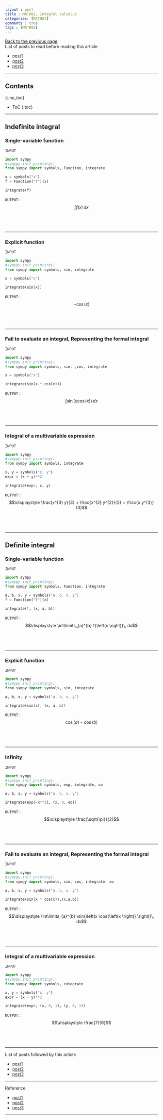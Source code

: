 ```yaml
---
layout : post
title : MATH02, Integral calculus
categories: [MATH02]
comments : true
tags : [MATH02]
---
```

[Back to the previous page](https://userdyk-github.github.io/Study.html) <br>
List of posts to read before reading this article
- <a href='https://userdyk-github.github.io/'>post1</a>
- <a href='https://userdyk-github.github.io/'>post2</a>
- <a href='https://userdyk-github.github.io/'>post3</a>

---

## Contents
{:.no_toc}

* ToC
{:toc}

<hr class="division1">

## Indefinite integral

### Single-variable function

`INPUT`
```python
import sympy
#symypy.init_printing()
from sympy import symbols, Function, integrate

x = symbols("x")
f = Function("f")(x)

integrate(f)
```
`OUTPUT` : <span class='jb-small'>$$\displaystyle \int f{\left(x \right)}\, dx$$</span>
<br><br><br>

---

### Explicit function

`INPUT`
```python
import sympy
#symypy.init_printing()
from sympy import symbols, sin, integrate

x = symbols("x")

integrate(sin(x))
```
`OUTPUT` : <span class='jb-small'>$$\displaystyle - \cos{\left(x \right)}$$</span>
<br><br><br>
 
---

### Fail to evaluate an integral, Representing the formal integral

`INPUT`
```python
import sympy
#symypy.init_printing()
from sympy import symbols, sin, ,cos, integrate

x = symbols("x")

integrate(sin(x * cos(x)))
```
`OUTPUT` : <span class='jb-small'>$$\displaystyle \int \sin{\left(x \cos{\left(x \right)} \right)}\, dx$$</span>
<br><br><br>

---

### Integral of a multivariable expression

`INPUT`
```python
import sympy
#symypy.init_printing()
from sympy import symbols, integrate

x, y = symbols("x, y")
expr = (x + y)**2

integrate(expr, x, y)
```
`OUTPUT` : <span class='jb-small'>$$\displaystyle \frac{x^{3} y}{3} + \frac{x^{2} y^{2}}{2} + \frac{x y^{3}}{3}$$</span>
<br><br><br>



<hr class="division2">

## Definite integral

### Single-variable function

`INPUT`
```python
import sympy
#symypy.init_printing()
from sympy import symbols, Function, integrate

a, b, x, y = symbols("a, b, x, y")
f = Function("f")(x)

integrate(f, (x, a, b))
```
`OUTPUT` : <span class='jb-small'>$$\displaystyle \int\limits_{a}^{b} f{\left(x \right)}\, dx$$</span>
<br><br><br>

---

### Explicit function

`INPUT`
```python
import sympy
#symypy.init_printing()
from sympy import symbols, sin, integrate

a, b, x, y = symbols("a, b, x, y")

integrate(sin(x), (x, a, b))
```
`OUTPUT` : <span class='jb-small'>$$\displaystyle \cos{\left(a \right)} - \cos{\left(b \right)}$$</span>
<br><br><br>

---

### Infinity

`INPUT`
```python
import sympy
#symypy.init_printing()
from sympy import symbols, exp, integrate, oo

a, b, x, y = symbols("a, b, x, y")

integrate(exp(-x**2), (x, 0, oo))
```
`OUTPUT` : <span class='jb-small'>$$\displaystyle \frac{\sqrt{\pi}}{2}$$</span>
<br><br><br>

---

### Fail to evaluate an integral, Representing the formal integral

`INPUT`
```python
import sympy
#symypy.init_printing()
from sympy import symbols, sin, cos, integrate, oo

a, b, x, y = symbols("a, b, x, y")

integrate(sin(x * cos(x)),(x,a,b))
```
`OUTPUT` : <span class='jb-small'>$$\displaystyle \int\limits_{a}^{b} \sin{\left(x \cos{\left(x \right)} \right)}\, dx$$</span>
<br><br><br>

---

### Integral of a multivariable expression

`INPUT`
```python
import sympy
#symypy.init_printing()
from sympy import symbols, integrate

x, y = symbols("x, y")
expr = (x + y)**2

integrate(expr, (x, 0, 1), (y, 0, 1))
```
`OUTPUT` : <span class='jb-small'>$$\displaystyle \frac{7}{6}$$</span>
<br><br><br>

<hr class="division1">

List of posts followed by this article
- [post1](https://userdyk-github.github.io/)
- <a href='https://userdyk-github.github.io/'>post2</a>
- <a href='https://userdyk-github.github.io/'>post3</a>

---

Reference
- [post1](https://userdyk-github.github.io/)
- <a href='https://userdyk-github.github.io/'>post2</a>
- <a href='https://userdyk-github.github.io/'>post3</a>

---

